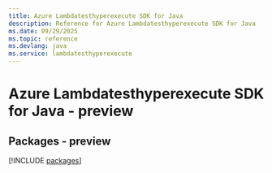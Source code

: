 ```yaml
---
title: Azure Lambdatesthyperexecute SDK for Java
description: Reference for Azure Lambdatesthyperexecute SDK for Java
ms.date: 09/29/2025
ms.topic: reference
ms.devlang: java
ms.service: lambdatesthyperexecute
---
```

# Azure Lambdatesthyperexecute SDK for Java - preview
## Packages - preview
[!INCLUDE [packages](lambdatesthyperexecute-index.md)]